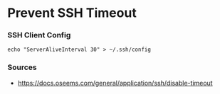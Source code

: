 # Prevent SSH Timeout

### SSH Client Config

```
echo "ServerAliveInterval 30" > ~/.ssh/config
```

### Sources
* https://docs.oseems.com/general/application/ssh/disable-timeout
